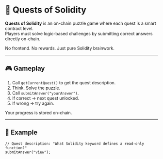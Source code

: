# 🧩 Quests of Solidity

**Quests of Solidity** is an on-chain puzzle game where each quest is a smart contract level.  
Players must solve logic-based challenges by submitting correct answers directly on-chain.

No frontend. No rewards. Just pure Solidity brainwork.

---

## 🎮 Gameplay

1. Call `getCurrentQuest()` to get the quest description. 
2. Think. Solve the puzzle.
3. Call `submitAnswer("yourAnswer")`.
4. If correct → next quest unlocked.
5. If wrong → try again.

Your progress is stored on-chain.

---

## 🔐 Example

```solidity
// Quest description: "What Solidity keyword defines a read-only function?"
submitAnswer("view");
